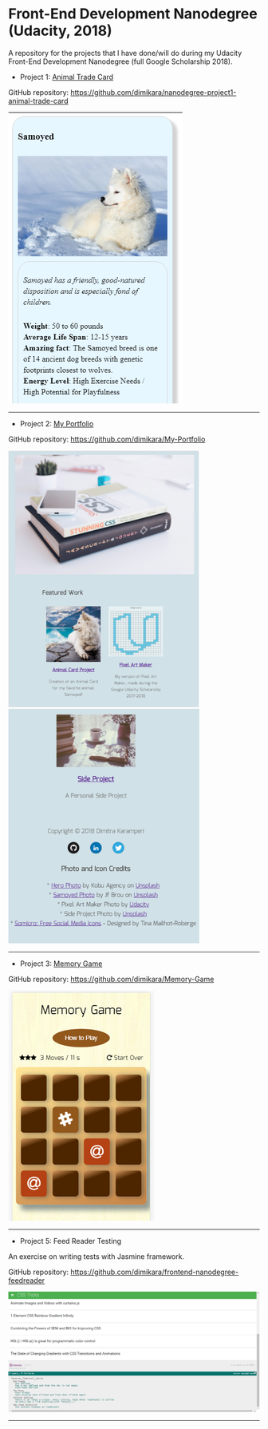 # Front-End Development Nanodegree (Udacity, 2018)
A repository for the projects that I have done/will do during my Udacity Front-End Development Nanodegree (full Google Scholarship 2018).

* Project 1: <a href="https://codepen.io/dimitraK/full/rprEzy/" target="_blank">Animal Trade Card</a>

GitHub repository: <a href="https://github.com/dimikara/nanodegree-project1-animal-trade-card" target="_blank">https://github.com/dimikara/nanodegree-project1-animal-trade-card</a>

![Screenshot1](/img/AnimalCardScreenshot.PNG "Sceenshot of part of the Animal Card")

___

* Project 2: <a href="https://dimikara.github.io/My-Portfolio/" target="_blank">My Portfolio</a>

GitHub repository: <a href="https://github.com/dimikara/My-Portfolio" target="_blank">https://github.com/dimikara/My-Portfolio</a>

![Screenshot2](/img/PortfolioScreenshot.PNG "Sceenshot of part of the Portfolio page")
![Screenshot3](/img/PortfolioScreenshot2.PNG "Sceenshot of the bottom of the Portfolio page")

___

* Project 3: <a href="https://dimikara.github.io/Memory-Game/" target="_blank">Memory Game</a>

GitHub repository: <a href="https://github.com/dimikara/Memory-Game" target="_blank">https://github.com/dimikara/Memory-Game</a>

![Screenshot4](/img/ScreenshotGalaxyS.png "The game on mobile")

___


* Project 5: Feed Reader Testing

An exercise on writing tests with Jasmine framework.

GitHub repository: <a href="https://github.com/dimikara/frontend-nanodegree-feedreader" target="_blank">https://github.com/dimikara/frontend-nanodegree-feedreader</a>

![Screenshot4](/img/Check_pass.png "All checks passed")

___

